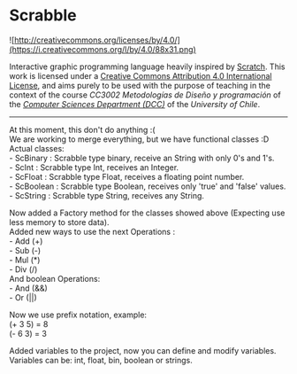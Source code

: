 # Scrabble

![http://creativecommons.org/licenses/by/4.0/](https://i.creativecommons.org/l/by/4.0/88x31.png)

Interactive graphic programming language heavily inspired by 
[Scratch](https://scratch.mit.edu).
This work is licensed under a
[Creative Commons Attribution 4.0 International License](http://creativecommons.org/licenses/by/4.0/), 
and aims purely to be used with the purpose of teaching in the context of the course 
_CC3002 Metodologías de Diseño y programación_ of the 
[_Computer Sciences Department (DCC)_](https://www.dcc.uchile.cl) of the 
_University of Chile_.

----------------------
At this moment, this don't do anything :(  
We are working to merge everything, but we have functional classes :D  
Actual classes:  
	- ScBinary 	: Scrabble type binary, receive an String with only 0's and 1's.  
	- ScInt 	: Scrabble type Int, receives an Integer.  
	- ScFloat 	: Scrabble type Float, receives a floating point number.  
	- ScBoolean : Scrabble type Boolean, receives only 'true' and 'false' values.  
	- ScString 	: Scrabble type String, receives any String.

Now added a Factory method for the classes showed above (Expecting use less memory to store data).  
Added new ways to use the next Operations  :  
	- Add (+)  
	- Sub (-)  
	- Mul (*)  
	- Div (/)  
And boolean Operations:  
	- And (&&)  
	- Or  (||)  

Now we use prefix notation, example:  
(+ 3 5) = 8  
(- 6 3) = 3

Added variables to the project, now you can define and modify variables.  
Variables can be: int, float, bin, boolean or strings.